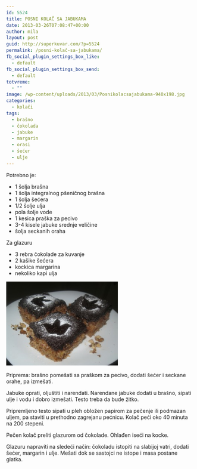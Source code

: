 ```yaml
---
id: 5524
title: POSNI KOLAČ SA JABUKAMA
date: 2013-03-26T07:08:47+00:00
author: mila
layout: post
guid: http://superkuvar.com/?p=5524
permalink: /posni-kolač-sa-jabukama/
fb_social_plugin_settings_box_like:
  - default
fb_social_plugin_settings_box_send:
  - default
totvreme:
  - ""
image: /wp-content/uploads/2013/03/Posnikolacsajabukama-940x198.jpg
categories:
  - kolači
tags:
  - brašno
  - čokolada
  - jabuke
  - margarin
  - orasi
  - šećer
  - ulje
---
```

Potrebno je:

  * 1 šolja brašna
  * 1 šolja integralnog pšeničnog brašna
  * 1 šolja šećera
  * 1/2 šolje ulja
  * pola šolje vode
  * 1 kesica praška za pecivo
  * 3-4 kisele jabuke srednje veličine
  * šolja seckanih oraha

Za glazuru

  * 3 rebra čokolade za kuvanje
  * 2 kašike šećera
  * kockica margarina
  * nekoliko kapi ulja

<img class="alignnone size-medium wp-image-5525" src="/wp-content/uploads/2013/03/Posnikolacsajabukama-300x225.jpg" alt="Posnikolacsajabukama" width="300" height="225" /> 

Priprema: brašno pomešati sa praškom za pecivo, dodati šećer i seckane orahe, pa izmešati.

Jabuke oprati, oljuštiti i narendati. Narendane jabuke dodati u brašno, sipati ulje i vodu i dobro izmešati. Testo treba da bude žitko.

Pripremljeno testo sipati u pleh obložen papirom za pečenje ili podmazan uljem, pa staviti u prethodno zagrejanu pećnicu. Kolač peći oko 40 minuta na 200 stepeni.

Pečen kolač preliti glazurom od čokolade. Ohlađen iseći na kocke.

Glazuru napraviti na sledeći način: čokoladu istopiti na slabijoj vatri, dodati šećer, margarin i ulje. Mešati dok se sastojci ne istope i masa postane glatka.